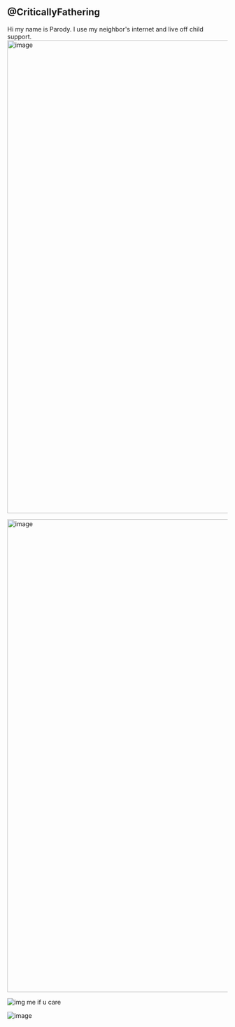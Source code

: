 ## @CriticallyFathering



Hi my name is Parody. I use my neighbor's internet and live off child support. <img width="1080" alt="image" src="https://github.com/user-attachments/assets/d43a9086-719f-4fac-a5ab-8dfb3b4ba390" />




<img width="1080" alt="image" src="https://github.com/user-attachments/assets/3a735602-5866-4e40-b645-70ad32b2d2f5" />









![img](https://cdn.discordapp.com/attachments/1057222893827797074/1370133984075317288/e153131d06aa79e84318e486abc83438.jpg?ex=681e6435&is=681d12b5&hm=b9617b74301e7f1006c37459dc0494edbc44e25befedddc6e3d921d1017db982&) 
me if u care



![image](https://github.com/user-attachments/assets/cf1b486b-eeff-4fef-ab9c-ea66a2207484)

